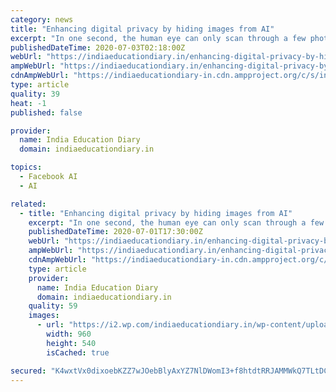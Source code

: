 ```yaml
---
category: news
title: "Enhancing digital privacy by hiding images from AI"
excerpt: "In one second, the human eye can only scan through a few photographs. Computers, on the other hand, are capable of performing billions of calculations in the same amount of time. With the"
publishedDateTime: 2020-07-03T02:18:00Z
webUrl: "https://indiaeducationdiary.in/enhancing-digital-privacy-by-hiding-images-from-ai-2/"
ampWebUrl: "https://indiaeducationdiary.in/enhancing-digital-privacy-by-hiding-images-from-ai-2/?amp"
cdnAmpWebUrl: "https://indiaeducationdiary-in.cdn.ampproject.org/c/s/indiaeducationdiary.in/enhancing-digital-privacy-by-hiding-images-from-ai-2/?amp"
type: article
quality: 39
heat: -1
published: false

provider:
  name: India Education Diary
  domain: indiaeducationdiary.in

topics:
  - Facebook AI
  - AI

related:
  - title: "Enhancing digital privacy by hiding images from AI"
    excerpt: "In one second, the human eye can only scan through a few photographs. Computers, on the other hand, are capable of performing billions of calculations in the same amount of time. With the"
    publishedDateTime: 2020-07-01T17:30:00Z
    webUrl: "https://indiaeducationdiary.in/enhancing-digital-privacy-by-hiding-images-from-ai/"
    ampWebUrl: "https://indiaeducationdiary.in/enhancing-digital-privacy-by-hiding-images-from-ai/?amp"
    cdnAmpWebUrl: "https://indiaeducationdiary-in.cdn.ampproject.org/c/s/indiaeducationdiary.in/enhancing-digital-privacy-by-hiding-images-from-ai/?amp"
    type: article
    provider:
      name: India Education Diary
      domain: indiaeducationdiary.in
    quality: 59
    images:
      - url: "https://i2.wp.com/indiaeducationdiary.in/wp-content/uploads/2020/07/Comparison_Images.jpg?fit=960%2C540&ssl=1"
        width: 960
        height: 540
        isCached: true

secured: "K4wxtVx0dixoebKZZ7wJOebBlyAxYZ7NlDWomI3+f8htdtRRJAMMWkQ7TLtDCK7kc7tKg4k0Cz3ougeQza2J1w4OZNrsdlSxDTzVysnCmlLLUneZIyokLCIpEgzLTVuW2sSIrxTMb8N36vmeV157OGJ1Dk56ZU36E2EHqzd+ZSahziuPJmERxSCXGKsAf2Skb1dVbAOKZrK60tKeKHSNAEHxpJ0hBStdrdWsgXp+hoDu3N2Dbksr9/DMG0LwBd162YdwJ0P9r/Z+l5xDJFO8797DIGY6bTn+8wI5GceYgsD7vZ6IxMUpV1ktJnR6wsVEz3/5JmXZU3GEKF6qfwLG5Q==;qioz41G0rnvcvdIA5kHG2w=="
---
```


